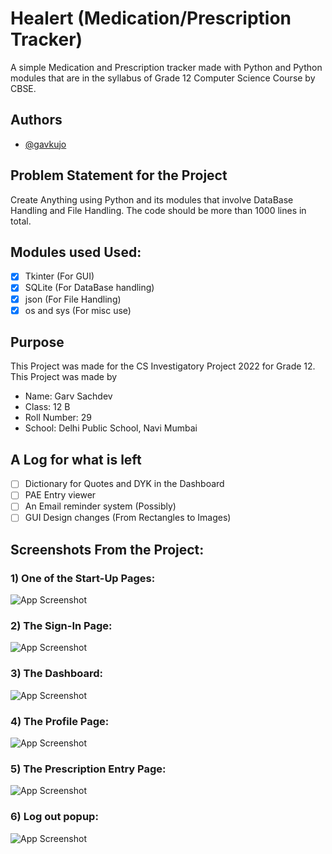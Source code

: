 
# Healert (Medication/Prescription Tracker)

A simple Medication and Prescription tracker made with Python and Python modules that are in the syllabus of Grade 12 Computer Science Course by CBSE. 

## Authors

- [@gavkujo](https://www.github.com/gavkujo)

## Problem Statement for the Project

Create Anything using Python and its modules that involve DataBase Handling and File Handling. The code should be more than 1000 lines in total.

## Modules used Used:

-  [x] Tkinter (For GUI)
-  [x] SQLite (For DataBase handling)
-  [x] json (For File Handling)
-  [x] os and sys (For misc use)

## Purpose

This Project was made for the CS Investigatory Project 2022 for Grade 12.
This Project was made by
- Name: Garv Sachdev
- Class: 12 B
- Roll Number: 29
- School: Delhi Public School, Navi Mumbai

## A Log for what is left

- [ ] Dictionary for Quotes and DYK in the Dashboard
- [ ] PAE Entry viewer
- [ ] An Email reminder system (Possibly)
- [ ] GUI Design changes (From Rectangles to Images)

## Screenshots From the Project:

### 1) One of the Start-Up Pages:
![App Screenshot](https://github.com/gavkujo/medication-tracker-using-tkinter/blob/main/Assets/ReadmeSs/Screenshot%202022-06-28%20at%2023.07.56.png)

### 2) The Sign-In Page:
![App Screenshot](https://github.com/gavkujo/medication-tracker-using-tkinter/blob/main/Assets/ReadmeSs/Screenshot%202022-06-28%20at%2023.22.59.png)

### 3) The Dashboard:
![App Screenshot](https://github.com/gavkujo/medication-tracker-using-tkinter/blob/main/Assets/ReadmeSs/Screenshot%202022-06-28%20at%2023.07.56.png)

### 4) The Profile Page:
![App Screenshot](https://github.com/gavkujo/medication-tracker-using-tkinter/blob/main/Assets/ReadmeSs/Screenshot%202022-06-28%20at%2023.15.49.png)

### 5) The Prescription Entry Page:
![App Screenshot](https://github.com/gavkujo/medication-tracker-using-tkinter/blob/main/Assets/ReadmeSs/Screenshot%202022-06-28%20at%2023.16.14.png)

### 6) Log out popup:

![App Screenshot](https://github.com/gavkujo/medication-tracker-using-tkinter/blob/main/Assets/ReadmeSs/Screenshot%202022-06-28%20at%2023.16.41.png)
